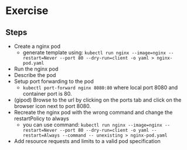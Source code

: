 # Exercise

## Steps

- Create a nginx pod
  - generate template using: `kubectl run nginx --image=nginx --restart=Never --port 80 --dry-run=client -o yaml > nginx-pod.yaml`
- Run the nginx pod
- Describe the pod
- Setup port forwarding to the pod
  - `kubectl port-forward nginx 8080:80` where local port 8080 and container port is 80.
- (gipod) Browse to the url by clicking on the ports tab and click on the browser icon next to port 8080.
- Recreate the nginx pod with the wrong command and change the restartPolicy to always
  - you can use command: `kubectl run nginx --image=nginx --restart=Never --port 80 --dry-run=client -o yaml --restart=Always --command -- unexisting > nginx-pod.yaml`
- Add resource requests and limits to a valid pod specification
